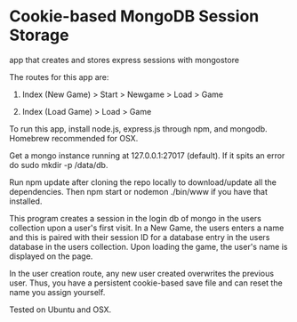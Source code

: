 # Cookie-based MongoDB Session Storage
app that creates and stores express sessions with mongostore 

The routes for this app  are:

1) Index (New Game) > Start > Newgame > Load > Game

2) Index (Load Game) > Load > Game

To run this app, install node.js, express.js through npm, and mongodb. Homebrew recommended for OSX.

Get a mongo instance running at 127.0.0.1:27017 (default). If it spits an error do sudo mkdir -p /data/db.

Run npm update after cloning the repo locally to download/update all the dependencies. Then npm start or nodemon ./bin/www if you have that installed.

This program creates a session in the login db of mongo in the users collection upon a user's first visit. In a New Game, the users enters a name and this is paired with their session ID for a database entry in the users database in the users collection. Upon loading the game, the user's name is displayed on the page.

In the user creation route, any new user created overwrites the previous user. Thus, you have a persistent cookie-based save file and can reset the name you assign yourself.

Tested on Ubuntu and OSX.